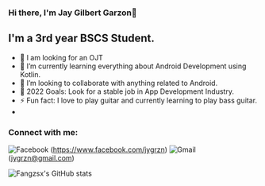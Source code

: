 ### Hi there, I'm Jay Gilbert Garzon👋 

## I'm a 3rd year BSCS Student.
- 🔭 I am looking for an OJT
- 🌱 I’m currently learning everything about Android Development using Kotlin.
- 👯 I’m looking to collaborate with anything related to Android.
- 🥅 2022 Goals: Look for a stable job in App Development Industry.
- ⚡ Fun fact: I love to play guitar and currently learning to play bass guitar.
- 
### Connect with me:
![Facebook](https://img.shields.io/badge/facebook-Jay%20Garzon-blue.svg?&style=for-the-badge&logo=facebook) (https://www.facebook.com/jygrzn)
![Gmail](https://https://img.shields.io/badge/GMAIL-Jay%20Garzon-red.svg?&style=for-the-badge&logo=gmail) (jygrzn@gmail.com)

![Fangzsx's GitHub stats](https://github-readme-stats.vercel.app/api?username=fangzsx&count_private=true&text_color=fff&bg_color=000,090909,131313&title_color=fff&show_icons=true&icon_color=fff)
